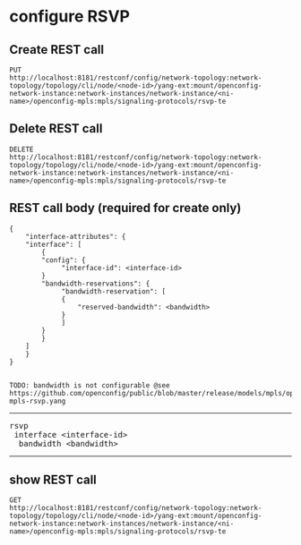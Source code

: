 # configure RSVP

## Create REST call

```
PUT
http://localhost:8181/restconf/config/network-topology:network-topology/topology/cli/node/<node-id>/yang-ext:mount/openconfig-network-instance:network-instances/network-instance/<ni-name>/openconfig-mpls:mpls/signaling-protocols/rsvp-te

```
## Delete REST call

```
DELETE
http://localhost:8181/restconf/config/network-topology:network-topology/topology/cli/node/<node-id>/yang-ext:mount/openconfig-network-instance:network-instances/network-instance/<ni-name>/openconfig-mpls:mpls/signaling-protocols/rsvp-te
```

## REST call body (required for create only)

```
{
    "interface-attributes": {
	"interface": [
	    {
		"config": {
		     "interface-id": <interface-id>
		}
		"bandwidth-reservations": {
		     "bandwidth-reservation": [
			 {
			     "reserved-bandwidth": <bandwidth>
			 }
		     ]
		}
	    }
	]
    }
}


TODO: bandwidth is not configurable @see https://github.com/openconfig/public/blob/master/release/models/mpls/openconfig-mpls-rsvp.yang
```


---

<pre>
rsvp
 interface &lt;interface-id&gt;
  bandwidth &lt;bandwidth&gt;
</pre>

---

## show REST call

```
GET
http://localhost:8181/restconf/config/network-topology:network-topology/topology/cli/node/<node-id>/yang-ext:mount/openconfig-network-instance:network-instances/network-instance/<ni-name>/openconfig-mpls:mpls/signaling-protocols/rsvp-te
```

